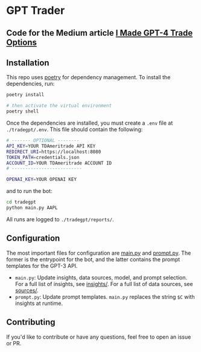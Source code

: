 # GPT Trader

Code for the Medium article [I Made GPT-4 Trade Options](https://medium.com/ai-advances/options-trading-with-gpt-4-and-python-a-tech-financial-future-8f299462ae41)
---

## Installation

This repo uses [poetry](https://python-poetry.org/) for dependency management. To install the dependencies, run:

```bash
poetry install

# then activate the virtual environment
poetry shell
```

Once the dependencies are installed, you must create a `.env` file at `./tradegpt/.env`. This file should contain the following:

```bash
# ------- OPTIONAL --------
API_KEY=YOUR TDAmeritrade API KEY
REDIRECT_URI=https://localhost:8080
TOKEN_PATH=credentials.json
ACCOUNT_ID=YOUR TDAmeritrade ACCOUNT ID
# --------------------------

OPENAI_KEY=YOUR OPENAI KEY
```

and to run the bot:

```bash
cd tradegpt
python main.py AAPL
```

All runs are logged to `./tradegpt/reports/`.

## Configuration

The most important files for configuration are [main.py](tradegpt/main.py) and [prompt.py](tradegpt/prompt.py). The former is the entrypoint for the bot, and the latter contains the prompt templates for the GPT-3 API.

- `main.py`: Update insights, data sources, model, and prompt selection. For a full list of insights, see [insights/](tradegpt/data/insights/). For a full list of data sources, see [sources/](tradegpt/data/sources/).
- `prompt.py`: Update prompt templates. `main.py` replaces the string `$C` with insights at runtime. 

## Contributing

If you'd like to contribute or have any questions, feel free to open an issue or PR.
